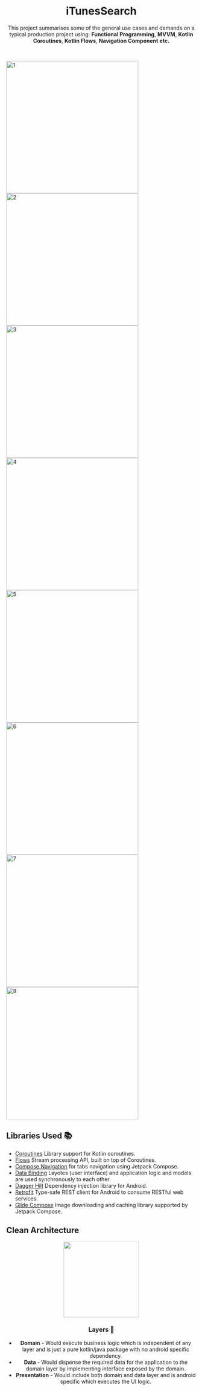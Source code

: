 <h1 align="center">iTunesSearch</h1>

<p align="center">
This project summarises some of the general use cases and demands on a typical production project using: <b>Functional Programming</b>, <b>MVVM</b>, <b>Kotlin Coroutines</b>, <b>Kotlin Flows</b>, <b>Navigation Compenent</b> <b>etc.</b>
</p>
</br>

<p float="left">
<img alt="1" src="https://user-images.githubusercontent.com/18207490/168911876-64fbdba8-841d-4002-be82-69f9daa620ce.png" height="350">
<img alt="2" src="https://user-images.githubusercontent.com/18207490/168911855-31b02aa3-25c5-444b-aa25-b53cf7ce5654.png" height="350">
<img alt="3" src="https://user-images.githubusercontent.com/18207490/168911859-3558d7a5-372d-41e8-bd73-163905ec1025.png" height="350">
<img alt="4" src="https://user-images.githubusercontent.com/18207490/168911835-15afc2c4-5b5f-4b37-9493-d14ecb446b81.png" height="350">
<img alt="5" src="https://user-images.githubusercontent.com/18207490/168911850-a2fb4943-6623-4db0-af64-24f61a227968.png" height="350">
<img alt="6" src="https://user-images.githubusercontent.com/18207490/168911862-62d834af-3142-4ab7-9dc5-cc0b986c9278.png" height="350">
<img alt="7" src="https://user-images.githubusercontent.com/18207490/168911865-8bf16a17-e2f3-4c44-a46f-f94e5bafe658.png" height="350">
<img alt="8" src="https://user-images.githubusercontent.com/18207490/168911871-00e4dd29-2bb5-490b-998b-926fb5d56c8a.png" height="350"> 
</p>

## Libraries Used :books:
* [Coroutines][0] Library support for Kotlin coroutines.
* [Flows][1] Stream processing API, built on top of Coroutines.
* [Compose Navigation][2] for tabs navigation using Jetpack Compose.
* [Data Binding][3] Layotes (user interface) and application logic and models are used synchronously to each other.
* [Dagger Hilt][4] Dependency injection library for Android.
* [Retrofit][5] Type-safe REST client for Android to consume RESTful web services.
* [Glide Compose][6] Image downloading and caching library supported by Jetpack Compose.


[0]:  https://developer.android.com/kotlin/coroutines
[1]:  https://developer.android.com/kotlin/flow
[2]:  https://developer.android.com/jetpack/compose/navigation
[3]:  https://developer.android.com/topic/libraries/data-binding
[4]:  https://developer.android.com/training/dependency-injection/hilt-android
[5]:  https://square.github.io/retrofit
[6]:  https://github.com/bumptech/glide

## Clean Architecture

<center><img width="200" height="200" src="https://koenig-media.raywenderlich.com/uploads/2019/06/Android-Clean-Architecture.png">

### Layers :bookmark_tabs:
- **Domain** - Would execute business logic which is independent of any layer and is just a pure kotlin/java package with no android specific dependency.
- **Data** - Would dispense the required data for the application to the domain layer by implementing interface exposed by the domain.
- **Presentation** - Would include both domain and data layer and is android specific which executes the UI logic.
